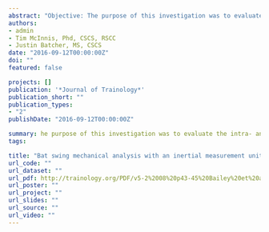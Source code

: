 ```yaml
---
abstract: "Objective: The purpose of this investigation was to evaluate the intra- and intersession reliability of a new inertial measurement unit (ZEPP Sensor (ZS)) for bat swing mechanical analysis. Design and Methods: This investigation included 16 male collegiate baseball players (89.53 ± 12.5 kg, 180.61 ± 6.5 cm, 20.12 ± 0.8 years). Following a whole body dynamic warm-up and 5 dry swings, 5 swings were recorded where athletes hit balls off of a tee with bats instrumented with a ZS. Data collection took place on 3 days. Intrasession reliability analyzed trial to trial data, while intersession reliability analyzed data from each of the 3 sessions. Both relative and absolute measures of reliability were calculated with intraclass correlation coefficients (ICC), coefficients of variation (CV), and limits of agreement (LOA). Results: Within and between session acceleration/time related variables produced excellent relative reliability measurements (ICCs 0.882-0.988) as well as acceptable absolute measures of reliability (CVs 1.9%-9.2%). Variables derived from the gyroscope did not display the same consistency (intrasession vertical angle ICC = 0.492, intersession attack angle CV = 108.6%). Conclusions: Considering acceleration/time data, the ZS appears to be a reliable method of monitoring bat swing mechanics, but not for the angular position variables. Changes in body position have been demonstrated with fatigue in jumping performance. Similarly, bat position changes may occur with fatigue and should be monitored, but coaches and sport scientists should use caution when selecting variables to monitor and only select those that are reliable."
authors:
- admin
- Tim McInnis, Phd, CSCS, RSCC
- Justin Batcher, MS, CSCS
date: "2016-09-12T00:00:00Z"
doi: ""
featured: false

projects: []
publication: '*Journal of Trainology*'
publication_short: ""
publication_types:
- "2"
publishDate: "2016-09-12T00:00:00Z"

summary: he purpose of this investigation was to evaluate the intra- and intersession reliability of a new inertial measurement unit (ZEPP Sensor (ZS)) for bat swing mechanical analysis.
tags:

title: "Bat swing mechanical analysis with an inertial measurement unit: reliability and implications for athlete monitoring"
url_code: ""
url_dataset: ""
url_pdf: http://trainology.org/PDF/v5-2%2008%20p43-45%20Bailey%20et%20al.pdf
url_poster: ""
url_project: ""
url_slides: ""
url_source: ""
url_video: ""
---
```


